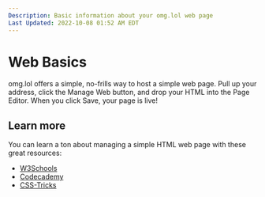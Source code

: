 ```yaml
---
Description: Basic information about your omg.lol web page  
Last Updated: 2022-10-08 01:52 AM EDT
---
```


# Web Basics

omg.lol offers a simple, no-frills way to host a simple web page. Pull up your address, click the Manage Web button, and drop your HTML into the Page Editor. When you click Save, your page is live!

## Learn more

You can learn a ton about managing a simple HTML web page with these great resources:

* [W3Schools](https://www.w3schools.com)
* [Codecademy](https://www.codecademy.com/catalog/language/html-css)
* [CSS-Tricks](https://css-tricks.com)
